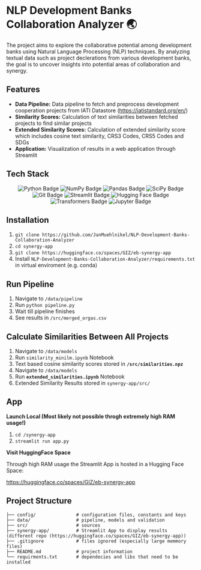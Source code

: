 # NLP Development Banks Collaboration Analyzer 🌏
The project aims to explore the collaborative potential among development banks using Natural Language Processing (NLP) techniques. By analyzing textual data such as project declerations from various development banks, the goal is to uncover insights into potential areas of collaboration and synergy.

## **Features**
- **Data Pipeline:** Data pipeline to fetch and preprocess development cooperation projects from IATI Datastore (https://iatistandard.org/en/)
- **Similarity Scores:** Calculation of text similarities between fetched projects to find similar projects
- **Extended Similarity Scores:** Calculation of extended similarity score which includes cosine text similarity, CRS3 Codes, CRS5 Codes and SDGs
- **Application:** Visualization of results in a web application through Streamlit

## Tech Stack

<p align="center">
  <img src="https://img.shields.io/badge/Python-3776AB?style=for-the-badge&logo=python&logoColor=white" alt="Python Badge">
  <img src="https://img.shields.io/badge/NumPy-013243?style=for-the-badge&logo=numpy&logoColor=white" alt="NumPy Badge">
  <img src="https://img.shields.io/badge/Pandas-150458?style=for-the-badge&logo=pandas&logoColor=white" alt="Pandas Badge">
  <img src="https://img.shields.io/badge/SciPy-8CAAE6?style=for-the-badge&logo=scipy&logoColor=white" alt="SciPy Badge">
  <img src="https://img.shields.io/badge/Git-F05032?style=for-the-badge&logo=git&logoColor=white" alt="Git Badge">
  <img src="https://img.shields.io/badge/Streamlit-FF4B4B?style=for-the-badge&logo=streamlit&logoColor=white" alt="Streamlit Badge">
  <img src="https://img.shields.io/badge/Hugging%20Face-339933?style=for-the-badge&logo=huggingface&logoColor=white" alt="Hugging Face Badge">
  <img src="https://img.shields.io/badge/Transformers-FFD700?style=for-the-badge&logo=transformers&logoColor=white" alt="Transformers Badge">
  <img src="https://img.shields.io/badge/Jupyter-F37626?style=for-the-badge&logo=jupyter&logoColor=white" alt="Jupyter Badge">
</p>


## **Installation**
1. ```git clone https://github.com/JanMuehlnikel/NLP-Development-Banks-Collaboration-Analyzer```
2. ```cd synergy-app```
3. ```git clone https://huggingface.co/spaces/GIZ/eb-synergy-app```
4. Install ```NLP-Development-Banks-Collaboration-Analyzer/requirements.txt``` in virtual enviroment (e.g. conda)

## **Run Pipeline**
1. Navigate to ```/data/pipeline```
2. Run ```python pipeline.py```
3. Wait till pipeline finishes
4. See results in ```/src/merged_orgas.csv```

## **Calculate Similarities Between All Projects**
1. Navigate to ```/data/models```
2. Run ```similarity_minilm.ipynb``` Notebook
3. Text based cosine similarity scores stored in **```/src/similarities.npz```**
4. Navigate to ```/data/models```
5. Run **```extended_similarities.ipynb```** Notebook
6. Extended Similarity Results stored in ```synergy-app/src/```

## **App**

**Launch Local (Most likely not possible throgh extremely high RAM usage!)**
1. ```cd /synergy-app```
2. ```streamlit run app.py```

**Visit HuggingFace Space**

Through high RAM usage the Streamlit App is hosted in a Hugging Face Space:

https://huggingface.co/spaces/GIZ/eb-synergy-app

## **Project Structure**
```
├── config/               # configuration files, constants and keys
├── data/                 # pipeline, models and validation
├── src/                  # sources
├── synergy-app/          # Streamlit App to display results (different repo (https://huggingface.co/spaces/GIZ/eb-synergy-app))
├── .gitignore            # files ignored (especially large memmory files)
├── README.md             # project information
└── requirments.txt       # dependecies and libs that need to be installed
```
